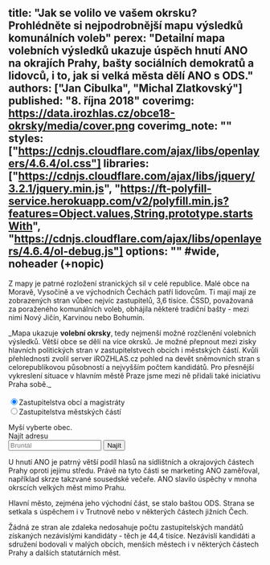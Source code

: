 title: "Jak se volilo ve vašem okrsku? Prohlédněte si nejpodrobnější mapu výsledků komunálních voleb"
perex: "Detailní mapa volebních výsledků ukazuje úspěch hnutí ANO na okrajích Prahy, bašty sociálních demokratů a lidovců, i to, jak si velká města dělí ANO s ODS."
authors: ["Jan Cibulka", "Michal Zlatkovský"]
published: "8. října 2018"
coverimg: https://data.irozhlas.cz/obce18-okrsky/media/cover.png
coverimg_note: ""
styles: ["https://cdnjs.cloudflare.com/ajax/libs/openlayers/4.6.4/ol.css"]
libraries: ["https://cdnjs.cloudflare.com/ajax/libs/jquery/3.2.1/jquery.min.js", "https://ft-polyfill-service.herokuapp.com/v2/polyfill.min.js?features=Object.values,String.prototype.startsWith", "https://cdnjs.cloudflare.com/ajax/libs/openlayers/4.6.4/ol-debug.js"]
options: "" #wide, noheader (+nopic)
---

Z mapy je patrné rozložení stranických sil v celé republice. Malé obce na Moravě, Vysočině a ve východních Čechách patří lidovcům. Ti mají mají ze zobrazených stran vůbec nejvíc zastupitelů, 3,6 tisíce. ČSSD, považovaná za poraženého komunálních voleb, obhájila některé tradiční bašty - mezi nimi Nový Jičín, Karvinou nebo Bohumín. 

<wide>
<div>_Mapa ukazuje <b>volební okrsky</b>, tedy nejmenší možné rozčlenění volebních výsledků. Větší obce se dělí na více okrsků. Je možné přepnout mezi zisky hlavních politických stran v zastupitelstvech obcích i městských částí. Kvůli přehlednosti zvolil server iROZHLAS.cz pohled na devět sněmovních stran s celorepublikovou působností a nejvyšším počtem kandidátů. Pro přesnější vykreslení situace v hlavním městě Praze jsme mezi ně přidali také iniciativu Praha sobě._</div><br>
<div id="mapdiv">
	<div id="select"></div>
	<form class="mcmo_sel">
		<div class="radiob"><input type="radio" class="zasttype" name="zasttype" value="obce" checked="checked">Zastupitelstva obcí a magistráty</div>
		<div class="radiob"><input type="radio" class="zasttype" name="zasttype" id="zastcheck" value="mcmo">Zastupitelstva městských částí</div>
		</form>
	<div id="tooltip">Myší vyberte obec.</div>
	<div id="map" class="map"></div>
	 <form action="?" id='frm-geocode'>
	  <label for="inp-geocode">Najít adresu</label>
	  <div class="inputs">
	    <input type="text" id="inp-geocode" placeholder="Bruntál">
	    <input type="submit" value="Najít">
	  </div>
	</form>
</div>
</wide>

U hnutí ANO je patrný větší podíl hlasů na sídlištních a okrajových částech Prahy oproti jejímu středu. Právě na tyto části se marketing ANO zaměřoval, například skrze takzvané sousedské večeře. ANO slavilo úspěchy v mnoha okrscích velkých měst mimo Prahu.

Hlavní město, zejména jeho východní část, se stalo baštou ODS. Strana se setkala s úspěchem i v Trutnově nebo v některých částech jižních Čech.

Žádná ze stran ale zdaleka nedosahuje počtu zastupitelských mandátů získaných nezávislými kandidáty - těch je 44,4 tisíce. Nezávislí kandidáti a sdružení bodovali v malých obcích, menších městech i v některých částech Prahy a dalších statutárních měst.